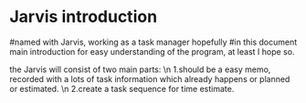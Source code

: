 # Jarvis introduction
#named with Jarvis, working as a task manager hopefully
#in this document main introduction for easy understanding of the program, at least I hope so.

the Jarvis will consist of two main parts:
\n 1.should be a easy memo, recorded with a lots of task information which already happens or planned or estimated.
\n 2.create a task sequence for time estimate.
